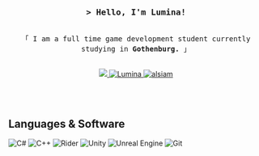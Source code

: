<!--
<h2 align="center">
  Welcome to Lumina's GitHub profile!
  <img src="https://media.giphy.com/media/hvRJCLFzcasrR4ia7z/giphy.gif" width="28">
</h2>
-->

<!--
<p align="center">
  <a href="https://github.com/ltsLumina"><img src="https://readme-typing-svg.herokuapp.com/?lines=Self%20Taught%20Programmer;Front%20End%20Developer;1.5%2B%20years%20of%20coding%20experience;Always%20learning%20new%20things&center=true&width=380&height=45"></a>
</p>

 -->

<!--
[![wakatime](https://wakatime.com/badge/user/userID.svg)](https://wakatime.com/@userID)
-->

<br/>

<!-- Intro  -->
<h3 align="center">
        <samp>&gt; Hello, I'm
                <b>Lumina!</a></b>
        </samp>
</h3>


<p align="center"> 
  <samp>
    <br>
    「 I am a full time game development student currently studying in <b> Gothenburg. </b> 」
    <br>
    <br>
  </samp>
</p>

<p align="center">
  <a href="https://twitter.com/ltsLumina" target="_blank">
  <img src="https://img.shields.io/badge/Twitter-1DA1F2?style=for-the-badge&logo=twitter&logoColor=white" />
 </a>
 <a href="https://steamcommunity.com/id/ItsLumina/" target="_blank">
  <img src="https://img.shields.io/badge/steam-%23000000.svg?style=for-the-badge&logo=steam&logoColor=white" alt="Lumina"/>
 </a>
 <a href="https://instagram.com/korv.stroganof" target="_blank">
  <img src="https://img.shields.io/badge/Instagram-fe4164?style=for-the-badge&logo=instagram&logoColor=white" alt="alsiam" />
 </a> 
</p>
<br />

<!-- About Section
 # About me
 
<p>
 <img align="right" width="350" src="/assets/programmer.gif" alt="Coding gif" />
  
 ✌️ &emsp; Enjoy to do programming and sharing knowledge <br/><br/>
 ❤️ &emsp; Love to learn about different languages<br/><br/>
 📧 &emsp; Reach me anytime: alsiam.dev@gmail.com<br/><br/>
 💬 &emsp; Ask me about anything [here](https://github.com/alsiam/alsiam/issues)

</p>

-->

<br/>

## Languages & Software

![C#](https://img.shields.io/badge/c%23-%23239120.svg?style=for-the-badge&logo=c-sharp&logoColor=white)
![C++](https://img.shields.io/badge/c++-%2300599C.svg?style=for-the-badge&logo=c%2B%2B&logoColor=white)
![Rider](https://img.shields.io/badge/Rider-000000.svg?style=for-the-badge&logo=Rider&logoColor=white&color=black&labelColor=crimson)
![Unity](https://img.shields.io/badge/unity-%23000000.svg?style=for-the-badge&logo=unity&logoColor=white)
![Unreal Engine](https://img.shields.io/badge/unrealengine-%23313131.svg?style=for-the-badge&logo=unrealengine&logoColor=white)
![Git](https://img.shields.io/badge/Git-F05032?style=for-the-badge&logo=git&logoColor=white)

<!-- ![Markdown](https://img.shields.io/badge/Markdown-000000?style=for-the-badge&logo=markdown&logoColor=white) -->

<br/>
<!-- Repositories

## Favourite Repositories
[![FightingGame](https://github-readme-stats.vercel.app/api/pin/?username=ltsLumina&repo=FightingGame&border_color=7F3FBF&bg_color=0D1117&title_color=C9D1D9&text_color=8B949E&icon_color=7F3FBF)](https://github.com/alsiam/web-projects)
[![Lumina-Essentials](https://github-readme-stats.vercel.app/api/pin/?username=ltsLumina&repo=Lumina-Essentials&border_color=7F3FBF&bg_color=0D1117&title_color=C9D1D9&text_color=8B949E&icon_color=7F3FBF)](https://github.com/alsiam/al-folio)
[![Astrodyne](https://github-readme-stats.vercel.app/api/pin/?username=ltsLumina&repo=Astrodyne&border_color=7F3FBF&bg_color=0D1117&title_color=C9D1D9&text_color=8B949E&icon_color=7F3FBF)](https://github.com/alsiam/alsiam)
[![DoomCrossing](https://github-readme-stats.vercel.app/api/pin/?username=ltsLumina&repo=DoomCrossing&border_color=7F3FBF&bg_color=0D1117&title_color=C9D1D9&text_color=8B949E&icon_color=7F3FBF)](https://github.com/alsiam/alsiam.github.io)

<p align="left">
  <a href="https://github.com/ltsLumina?tab=repositories" target="_blank"><img alt="All Repositories" title="All Repositories" src="https://img.shields.io/badge/-All%20Repos-2962FF?style=for-the-badge&logo=koding&logoColor=white"/></a>
</p>

-->

<!-- Stats that I don't really care for.
<br/>
<hr/>
<br/>

<p align="center">
  <a href="https://github.com/ltsLumina">
    <img src="https://github-readme-streak-stats.herokuapp.com/?user=ltsLumina&theme=radical&border=7F3FBF&background=0D1117" alt="Lumina's GitHub streak"/>
  </a>
</p>

<p align="center">
  <a href="https://github.com/ltsLumina">
    <img src="https://github-profile-summary-cards.vercel.app/api/cards/profile-details?username=ltsLumina&theme=radical" alt="Lumina's GitHub Contribution"/>
  </a>
</p>

<p align="center">
  <a href="https://github.com/ltsLumina"><img alt="Lumina's Top Languages" src="https://denvercoder1-github-readme-stats.vercel.app/api/top-langs/?username=alsiam&langs_count=8&layout=compact&theme=react&border_color=7F3FBF&bg_color=0D1117&title_color=F85D7F&icon_color=F8D866" height="192px" width="49.5%"/></a>
  <br/>
</p>
</a>
-->

